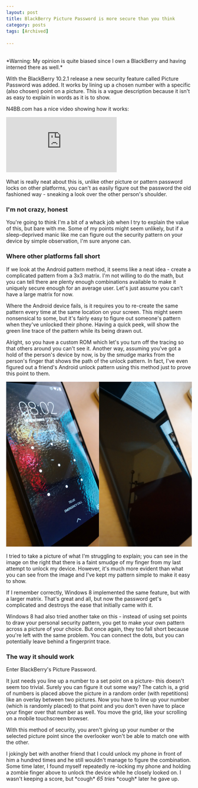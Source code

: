 ```yaml
---
layout: post
title: BlackBerry Picture Password is more secure than you think
category: posts
tags: [Archived]

---
```

<br>
*Warning: My opinion is quite biased since I own a BlackBerry and having interned there as well.*

With the BlackBerry 10.2.1 release a new security feature called Picture Password was added. It works by lining up a chosen number with a specific (also chosen) point on a picture. This is a vague description because it isn't as easy to explain in words as it is to show.

N4BB.com has a nice video showing how it works:

<iframe 
  src="http://www.youtube.com/embed/ucpQ_0iHrWg" 
  frameborder="0" 
  allowfullscreen>
</iframe>

What is really neat about this is, unlike other picture or pattern password locks on other platforms, you can't as easily figure out the password the old fashioned way -  sneaking a look over the other person's shoulder.

### I'm not crazy, honest
You're going to think I'm a bit of a whack job when I try to explain the value of this, but bare with me. Some of my points might seem unlikely, but if a sleep-deprived manic like me can figure out the security pattern on your device by simple observation, I'm sure anyone can.


### Where other platforms fall short
If we look at the Android pattern method, it seems like a neat idea - create a complicated pattern from a 3x3 matrix. I'm not willing to do the math, but you can tell there are plenty enough combinations available to make it uniquely secure enough for an average user. Let's just assume you can't have a large matrix for now. 

Where the Android device fails, is it requires you to re-create the same pattern every time at the same location on your screen. This might seem nonsensical to some, but it's fairly easy to figure out someone's pattern when they've unlocked their phone. Having a quick peek, will show the green line trace of the pattern while its being drawn out. 

Alright, so you have a custom ROM which let's you turn off the tracing so that others around you can't see it. Another way, assuming you've got a hold of the person's device by now, is by the smudge marks from the person's finger that shows the path of the unlock pattern. In fact, I've even figured out a friend's Android unlock pattern using this method just to prove this point to them.

![comparison]

I tried to take a picture of what I'm struggling to explain; you can see in the image on the right that there is a faint smudge of my finger from my last attempt to unlock my device. However, it's much more evident than what you can see from the image and I've kept my pattern simple to make it easy to show.

If I remember correctly, Windows 8 implemented the same feature, but with a larger matrix. That's great and all, but now the password get's complicated and destroys the ease that initially came with it.

Windows 8 had also tried another take on this - instead of using set points to draw your personal security pattern, you get to make your own pattern across a picture of your choice. But once again, they too fall short because you're left with the same problem. You can connect the dots, but you can potentially leave behind a fingerprint trace.

### The way it should work 
Enter BlackBerry's Picture Password. 

It just needs you line up a number to a set point on a picture- this doesn't seem too trivial. Surely you can figure it out some way? The catch is, a grid of numbers is placed above the picture in a random order (with repetitions) like an overlay between two pictures. Now you have to line up your number (which is randomly placed) to that point and you don't even have to place your finger over that number as well. You move the grid, like your scrolling on a mobile touchscreen browser.

With this method of security, you aren't giving up your number or the selected picture point since the overlooker won't be able to match one with the other.

I jokingly bet with another friend that I could unlock my phone in front of him a hundred times and he still wouldn't manage to figure the combination. Some time later, I found myself repeatedly re-locking my phone and holding a zombie finger above to unlock the device while he closely looked on. I wasn't keeping a score, but \*cough\* *65 tries* \*cough\* later he gave up.

[comparison]: /images/20131227/unlock.png